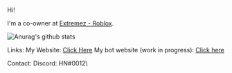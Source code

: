 Hi!

I'm a co-owner at [Extremez - Roblox](https://www.youtube.com/channel/UCFsgCD5Vk_RIzo0WXNxA4HQ).

![Anurag's github stats](https://github-readme-stats.vercel.app/api?username=anuraghazra&show_icons=true&theme=radical)

Links:
My Website: [Click Here](https://henry12.me)
My bot website (work in progress): [Click here](https://wisemanbot.tk)

Contact:
Discord: HN#0012\
